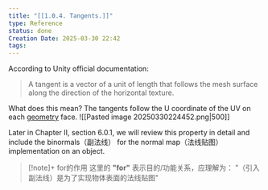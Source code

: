 ```yaml
---
title: "[[1.0.4. Tangents.]]"
type: Reference
status: done
Creation Date: 2025-03-30 22:42
tags:
---
```

According to Unity official documentation:
> A tangent is a vector of a unit of length that follows the mesh surface along the direction of the horizontal texture.

What does this mean? The tangents follow the U coordinate of the UV on each [geometry](https://zhida.zhihu.com/search?content_id=231669315&content_type=Article&match_order=1&q=geometry&zhida_source=entity) face.
![[Pasted image 20250330224452.png|500]]

Later in Chapter II, section 6.0.1, we will review this property in detail and include the binormals（副法线） for the normal map（法线贴图） implementation on an object.
> [!note]+ for的作用
> 这里的 ​**"for"** 表示 ​目的/功能关系，应理解为：
> "（引入副法线）是为了实现物体表面的法线贴图"

